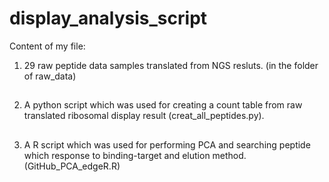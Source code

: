 # display_analysis_script
Content of my file:
1. 29 raw peptide data samples translated from NGS resluts. (in the folder of raw_data)
##
2. A python script which was used for creating a count table from raw translated ribosomal display result (creat_all_peptides.py).
##
3. A R script which was used for performing PCA and searching peptide which response to binding-target and elution method. (GitHub_PCA_edgeR.R)
